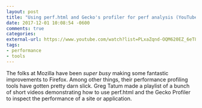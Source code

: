 ```yaml
---
layout: post
title: "Using perf.html and Gecko's profiler for perf analysis (YouTube playlist)"
date: 2017-12-01 10:08:54 -0600
comments: true
categories: 
external-url: https://www.youtube.com/watch?list=PLxaZqnd-OQM620EZ_6eT8qurOnZ4eu6dz
tags:
- performance
- tools
---
```

The folks at Mozilla have been _super busy_ making some fantastic improvements to Firefox. Among other things, their performance profiling tools have gotten pretty darn slick. Greg Tatum made a playlist of a bunch of short videos demonstrating how to use perf.html and the Gecko Profiler to inspect the performance of a site or application. 
